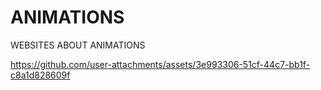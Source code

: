 # ANIMATIONS
WEBSITES ABOUT ANIMATIONS

https://github.com/user-attachments/assets/3e993306-51cf-44c7-bb1f-c8a1d828609f

